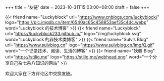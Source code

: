 +++
title = '友链'
date = 2023-10-31T15:03:00+08:00
draft = false
+++

<div class="flink" id="article-container">
<div class="friend-list-div" >

{{< friend name="Luckyblock" url="https://www.cnblogs.com/luckyblock/" logo="https://pic.imgdb.cn/item/6540ac65c458853aef35c4dc.webp" word="Luckyblock 的技术博客" >}}
{{< friend name="Luckyblock" url="https://luckyblock233.github.io/" logo="/img/luckyblock.svg" word="Luckyblock 的非技术类博客" >}}
{{< friend name="Sulv’s Blog" url="https://www.sulvblog.cn" logo="https://www.sulvblog.cn/img/Q.gif" word="一个记录技术、阅读、生活的博客" >}}
{{< friend name="狄鲤 Blog" url="https://stilig.me" logo="https://stilig.me/webhead.png" word="一个分享自己杂七杂八知识的网站" >}}

</div>
</div>

欢迎大家在下方评论区中交换友链。
